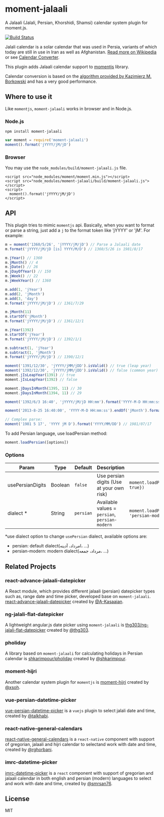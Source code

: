 # moment-jalaali

A Jalaali (Jalali, Persian, Khorshidi, Shamsi) calendar system plugin for moment.js.

[![Build Status](https://travis-ci.org/jalaali/moment-jalaali.png?branch=master)](https://travis-ci.org/jalaali/moment-jalaali)

Jalali calendar is a solar calendar that was used in Persia, variants of which today are still in use in Iran as well as Afghanistan. [Read more on Wikipedia](http://en.wikipedia.org/wiki/Jalali_calendar) or see [Calendar Converter](http://www.fourmilab.ch/documents/calendar/).

This plugin adds Jalaali calendar support to [momentjs](http://momentjs.com) library.

Calendar conversion is based on the [algorithm provided by Kazimierz M. Borkowski](http://www.astro.uni.torun.pl/~kb/Papers/EMP/PersianC-EMP.htm) and has a very good performance.

## Where to use it

Like `momentjs`, `moment-jalaali` works in browser and in Node.js.

### Node.js

```shell
npm install moment-jalaali
```


```js
var moment = require('moment-jalaali')
moment().format('jYYYY/jM/jD')
```

### Browser

You may use the `node_modules/build/moment-jalaali.js` file.

    <script src="node_modules/moment/moment.min.js"></script>
    <script src="node_modules/moment-jalaali/build/moment-jalaali.js"></script>
    <script>
      moment().format('jYYYY/jM/jD')
    </script>

## API

This plugin tries to mimic `momentjs` api. Basically, when you want to format or parse a string, just add a `j` to the format token like 'jYYYY' or 'jM'. For example:

```js
m = moment('1360/5/26', 'jYYYY/jM/jD') // Parse a Jalaali date
m.format('jYYYY/jM/jD [is] YYYY/M/D') // 1360/5/26 is 1981/8/17

m.jYear() // 1360
m.jMonth() // 4
m.jDate() // 26
m.jDayOfYear() // 150
m.jWeek() // 22
m.jWeekYear() // 1360

m.add(1, 'jYear')
m.add(2, 'jMonth')
m.add(3, 'day')
m.format('jYYYY/jM/jD') // 1361/7/29

m.jMonth(11)
m.startOf('jMonth')
m.format('jYYYY/jM/jD') // 1361/12/1

m.jYear(1392)
m.startOf('jYear')
m.format('jYYYY/jM/jD') // 1392/1/1

m.subtract(1, 'jYear')
m.subtract(1, 'jMonth')
m.format('jYYYY/jM/jD') // 1390/12/1

moment('1391/12/30', 'jYYYY/jMM/jDD').isValid() // true (leap year)
moment('1392/12/30', 'jYYYY/jMM/jDD').isValid() // false (common year)
moment.jIsLeapYear(1391) // true
moment.jIsLeapYear(1392) // false

moment.jDaysInMonth(1395, 11) // 30
moment.jDaysInMonth(1394, 11) // 29

moment('1392/6/3 16:40', 'jYYYY/jM/jD HH:mm').format('YYYY-M-D HH:mm:ss') // 2013-8-25 16:40:00

moment('2013-8-25 16:40:00', 'YYYY-M-D HH:mm:ss').endOf('jMonth').format('jYYYY/jM/jD HH:mm:ss') // 1392/6/31 23:59:59

// Complex parse:
moment('1981 5 17', 'YYYY jM D').format('YYYY/MM/DD') // 1981/07/17
```

To add Persian language, use loadPersian method:

```js
moment.loadPersian([options])
```

### Options

| Param            | Type    | Default   | Description                               | Example                                      |
| ---------------- | ------- | -------   | ----------------------------------------  | -------------------------------------------- |
| usePersianDigits | Boolean | `false`   | Use persian digits (Use at your own risk) | `moment.loadPersian({usePersianDigits: true})` |
| dialect *        | String  | `persian` | Available values = `persian`, `persian-modern` | `moment.loadPersian({dialect: 'persian-modern'})` |

*use dialect option to change `usePersian` dialect, available options are:
* persian: default dialect(امرداد، آدینه، ...)
* persian-modern: modern dialect(مرداد، جمعه، ...)

## Related Projects

### react-advance-jalaali-datepicker

A React module, which provides different jalaali (persian) datepicker types such as, range date and time picker, developed base on `moment-jalaali`. [react-advance-jalaali-datepicker](https://github.com/A-Kasaaian/react-advance-jalaali-datepicker) created by [@A-Kasaaian](https://github.com/A-Kasaaian).

### ng-jalali-flat-datepicker

A lightweight angular.js date picker using `moment-jalaali` is [thg303/ng-jalali-flat-datepicker](https://github.com/thg303/ng-jalali-flat-datepicker) created by [@thg303](https://github.com/thg303).

### pholiday

A library based on `moment-jalaali` for calculating holidays in Persian calendar is [shkarimpour/pholiday](https://github.com/shkarimpour/pholiday) created by [@shkarimpour](https://github.com/shkarimpour).

### moment-hijri

Another calendar system plugin for `momentjs` is [moment-hijri](https://github.com/xsoh/moment-hijri) created by [@xsoh](https://github.com/xsoh).

### vue-persian-datetime-picker

[vue-persian-datetime-picker](https://github.com/talkhabi/vue-persian-datetime-picker) is a `vuejs` plugin to select jalali date and time, created by [@talkhabi](https://github.com/talkhabi).

### react-native-general-calendars

[react-native-general-calendars](https://github.com/rghorbani/react-native-general-calendars) is a `react-native` component with support of gregorian, jalaali and hijri calendar to selectand work with date and time, created by [@rghorbani](https://github.com/rghorbani).

### imrc-datetime-picker
[imrc-datetime-picker](https://github.com/smrsan76/imrc-datetime-picker) is a `react` component with support of gregorian and jalaali calendar in both english and persian (modern) languages to select and work with date and time, created by [@smrsan76](https://github.com/smrsan76).

## License

MIT
